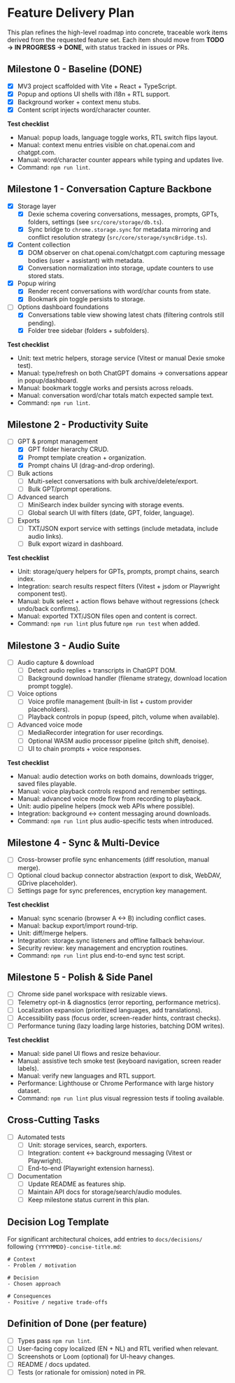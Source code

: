 ﻿# Feature Delivery Plan

This plan refines the high-level roadmap into concrete, traceable work items derived from the requested feature set. Each item should move from **TODO -> IN PROGRESS -> DONE**, with status tracked in issues or PRs.

## Milestone 0 - Baseline (DONE)
- [x] MV3 project scaffolded with Vite + React + TypeScript.
- [x] Popup and options UI shells with i18n + RTL support.
- [x] Background worker + context menu stubs.
- [x] Content script injects word/character counter.

**Test checklist**
- Manual: popup loads, language toggle works, RTL switch flips layout.
- Manual: context menu entries visible on chat.openai.com and chatgpt.com.
- Manual: word/character counter appears while typing and updates live.
- Command: `npm run lint`.

## Milestone 1 - Conversation Capture Backbone
- [x] Storage layer
  - [x] Dexie schema covering conversations, messages, prompts, GPTs, folders, settings (see `src/core/storage/db.ts`).
  - [x] Sync bridge to `chrome.storage.sync` for metadata mirroring and conflict resolution strategy (`src/core/storage/syncBridge.ts`).
- [x] Content collection
  - [x] DOM observer on chat.openai.com/chatgpt.com capturing message bodies (user + assistant) with metadata.
  - [x] Conversation normalization into storage, update counters to use stored stats.
- [x] Popup wiring
  - [x] Render recent conversations with word/char counts from state.
  - [x] Bookmark pin toggle persists to storage.
- [ ] Options dashboard foundations
  - [x] Conversations table view showing latest chats (filtering controls still pending).
  - [x] Folder tree sidebar (folders + subfolders).

**Test checklist**
- Unit: text metric helpers, storage service (Vitest or manual Dexie smoke test).
- Manual: type/refresh on both ChatGPT domains -> conversations appear in popup/dashboard.
- Manual: bookmark toggle works and persists across reloads.
- Manual: conversation word/char totals match expected sample text.
- Command: `npm run lint`.

## Milestone 2 - Productivity Suite
- [ ] GPT & prompt management
  - [x] GPT folder hierarchy CRUD.
  - [x] Prompt template creation + organization.
  - [x] Prompt chains UI (drag-and-drop ordering).
- [ ] Bulk actions
  - [ ] Multi-select conversations with bulk archive/delete/export.
  - [ ] Bulk GPT/prompt operations.
- [ ] Advanced search
  - [ ] MiniSearch index builder syncing with storage events.
  - [ ] Global search UI with filters (date, GPT, folder, language).
- [ ] Exports
  - [ ] TXT/JSON export service with settings (include metadata, include audio links).
  - [ ] Bulk export wizard in dashboard.

**Test checklist**
- Unit: storage/query helpers for GPTs, prompts, prompt chains, search index.
- Integration: search results respect filters (Vitest + jsdom or Playwright component test).
- Manual: bulk select + action flows behave without regressions (check undo/back confirms).
- Manual: exported TXT/JSON files open and content is correct.
- Command: `npm run lint` plus future `npm run test` when added.

## Milestone 3 - Audio Suite
- [ ] Audio capture & download
  - [ ] Detect audio replies + transcripts in ChatGPT DOM.
  - [ ] Background download handler (filename strategy, download location prompt toggle).
- [ ] Voice options
  - [ ] Voice profile management (built-in list + custom provider placeholders).
  - [ ] Playback controls in popup (speed, pitch, volume when available).
- [ ] Advanced voice mode
  - [ ] MediaRecorder integration for user recordings.
  - [ ] Optional WASM audio processor pipeline (pitch shift, denoise).
  - [ ] UI to chain prompts + voice responses.

**Test checklist**
- Manual: audio detection works on both domains, downloads trigger, saved files playable.
- Manual: voice playback controls respond and remember settings.
- Manual: advanced voice mode flow from recording to playback.
- Unit: audio pipeline helpers (mock web APIs where possible).
- Integration: background <-> content messaging around downloads.
- Command: `npm run lint` plus audio-specific tests when introduced.

## Milestone 4 - Sync & Multi-Device
- [ ] Cross-browser profile sync enhancements (diff resolution, manual merge).
- [ ] Optional cloud backup connector abstraction (export to disk, WebDAV, GDrive placeholder).
- [ ] Settings page for sync preferences, encryption key management.

**Test checklist**
- Manual: sync scenario (browser A <-> B) including conflict cases.
- Manual: backup export/import round-trip.
- Unit: diff/merge helpers.
- Integration: storage.sync listeners and offline fallback behaviour.
- Security review: key management and encryption routines.
- Command: `npm run lint` plus end-to-end sync test script.

## Milestone 5 - Polish & Side Panel
- [ ] Chrome side panel workspace with resizable views.
- [ ] Telemetry opt-in & diagnostics (error reporting, performance metrics).
- [ ] Localization expansion (prioritized languages, add translations).
- [ ] Accessibility pass (focus order, screen-reader hints, contrast checks).
- [ ] Performance tuning (lazy loading large histories, batching DOM writes).

**Test checklist**
- Manual: side panel UI flows and resize behaviour.
- Manual: assistive tech smoke test (keyboard navigation, screen reader labels).
- Manual: verify new languages and RTL support.
- Performance: Lighthouse or Chrome Performance with large history dataset.
- Command: `npm run lint` plus visual regression tests if tooling available.

## Cross-Cutting Tasks
- [ ] Automated tests
  - [ ] Unit: storage services, search, exporters.
  - [ ] Integration: content <-> background messaging (Vitest or Playwright).
  - [ ] End-to-end (Playwright extension harness).
- [ ] Documentation
  - [ ] Update README as features ship.
  - [ ] Maintain API docs for storage/search/audio modules.
  - [ ] Keep milestone status current in this plan.

## Decision Log Template
For significant architectural choices, add entries to `docs/decisions/` following `{YYYYMMDD}-concise-title.md`:
```
# Context
- Problem / motivation

# Decision
- Chosen approach

# Consequences
- Positive / negative trade-offs
```

## Definition of Done (per feature)
- [ ] Types pass `npm run lint`.
- [ ] User-facing copy localized (EN + NL) and RTL verified when relevant.
- [ ] Screenshots or Loom (optional) for UI-heavy changes.
- [ ] README / docs updated.
- [ ] Tests (or rationale for omission) noted in PR.
